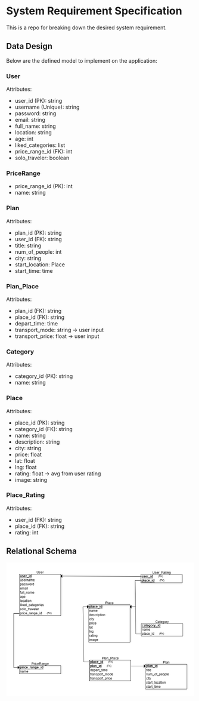 # System Requirement Specification
This is a repo for breaking down the desired system requirement.

## Data Design
Below are the defined model to implement on the application:

### User
Attributes:
- user_id (PK): string
- username (Unique): string
- password: string
- email: string
- full_name: string
- location: string
- age: int
- liked_categories: list
- price_range_id (FK): int
- solo_traveler: boolean

### PriceRange
- price_range_id (PK): int
- name: string

### Plan
Attributes:
- plan_id (PK): string
- user_id (FK): string
- title: string
- num_of_people: int
- city: string
- start_location: Place
- start_time: time

### Plan_Place
Attributes:
- plan_id (FK): string
- place_id (FK): string
- depart_time: time
- transport_mode: string -> user input
- transport_price: float -> user input

### Category
Attributes: 
- category_id (PK): string
- name: string

### Place
Attributes:
- place_id (PK): string
- category_id (FK): string
- name: string
- description: string
- city: string
- price: float
- lat: float
- lng: float
- rating: float -> avg from user rating
- image: string

### Place_Rating
Attributes:
- user_id (FK): string
- place_id (FK): string
- rating: int

## Relational Schema
![Relational Schema](https://github.com/Tresure-Bangkit2023/.github/blob/main/relational-schema.png)
